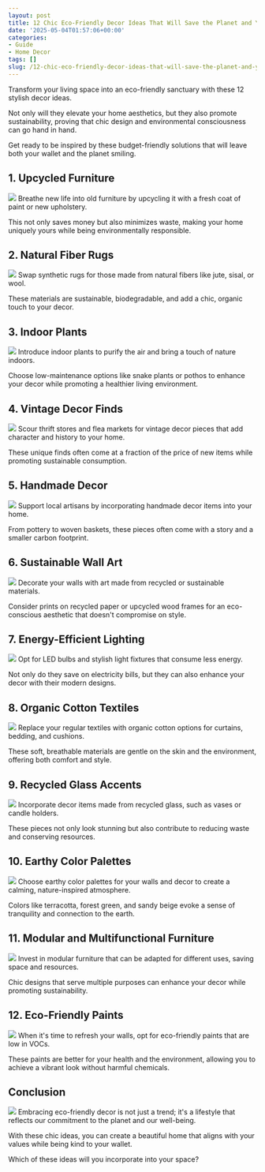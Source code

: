 ```yaml
---
layout: post
title: 12 Chic Eco-Friendly Decor Ideas That Will Save the Planet and Your Wallet!
date: '2025-05-04T01:57:06+00:00'
categories:
- Guide
- Home Decor
tags: []
slug: /12-chic-eco-friendly-decor-ideas-that-will-save-the-planet-and-your-wallet/
---
```


Transform your living space into an eco-friendly sanctuary with these 12 stylish decor ideas.

Not only will they elevate your home aesthetics, but they also promote sustainability, proving that chic design and environmental consciousness can go hand in hand.

Get ready to be inspired by these budget-friendly solutions that will leave both your wallet and the planet smiling.
## 1. Upcycled Furniture
![](/assets/img/generation/1789ddc7-7495-4523-a75b-1fd45010a5dd.webp)
Breathe new life into old furniture by upcycling it with a fresh coat of paint or new upholstery.

This not only saves money but also minimizes waste, making your home uniquely yours while being environmentally responsible.
## 2. Natural Fiber Rugs
![](/assets/img/generation/3e70ca8e-dcf0-4069-a08c-c9d3784be903.webp)
Swap synthetic rugs for those made from natural fibers like jute, sisal, or wool.

These materials are sustainable, biodegradable, and add a chic, organic touch to your decor.
## 3. Indoor Plants
![](/assets/img/generation/8dc79e0f-791c-40c6-b6a3-9b06c2ff3fe2.webp)
Introduce indoor plants to purify the air and bring a touch of nature indoors.

Choose low-maintenance options like snake plants or pothos to enhance your decor while promoting a healthier living environment.
## 4. Vintage Decor Finds
![](/assets/img/generation/309bf883-377e-4fb8-b09a-c3053811ec7c.webp)
Scour thrift stores and flea markets for vintage decor pieces that add character and history to your home.

These unique finds often come at a fraction of the price of new items while promoting sustainable consumption.
## 5. Handmade Decor
![](/assets/img/generation/692624ac-f64c-4f26-a13b-2989656db88f.webp)
Support local artisans by incorporating handmade decor items into your home.

From pottery to woven baskets, these pieces often come with a story and a smaller carbon footprint.
## 6. Sustainable Wall Art
![](/assets/img/generation/bcf1ae86-8fc3-4461-8fe8-4988be7cbddd.webp)
Decorate your walls with art made from recycled or sustainable materials.

Consider prints on recycled paper or upcycled wood frames for an eco-conscious aesthetic that doesn't compromise on style.
## 7. Energy-Efficient Lighting
![](/assets/img/generation/b2935cc7-150c-44db-b74e-ae9df79948b6.webp)
Opt for LED bulbs and stylish light fixtures that consume less energy.

Not only do they save on electricity bills, but they can also enhance your decor with their modern designs.
## 8. Organic Cotton Textiles
![](/assets/img/generation/3d28d98d-8f9c-465a-b11a-a9c884e9e1af.webp)
Replace your regular textiles with organic cotton options for curtains, bedding, and cushions.

These soft, breathable materials are gentle on the skin and the environment, offering both comfort and style.
## 9. Recycled Glass Accents
![](/assets/img/generation/201c3537-68fc-4f61-8c76-68d361ee7fec.webp)
Incorporate decor items made from recycled glass, such as vases or candle holders.

These pieces not only look stunning but also contribute to reducing waste and conserving resources.
## 10. Earthy Color Palettes
![](/assets/img/generation/200813da-3f54-4879-a611-69aebbe9454e.webp)
Choose earthy color palettes for your walls and decor to create a calming, nature-inspired atmosphere.

Colors like terracotta, forest green, and sandy beige evoke a sense of tranquility and connection to the earth.
## 11. Modular and Multifunctional Furniture
![](/assets/img/generation/0a263df8-336f-4b75-b8c9-bef94e047092.webp)
Invest in modular furniture that can be adapted for different uses, saving space and resources.

Chic designs that serve multiple purposes can enhance your decor while promoting sustainability.
## 12. Eco-Friendly Paints
![](/assets/img/generation/79dd0516-988d-4df7-9621-2a3e96b6adf0.webp)
When it's time to refresh your walls, opt for eco-friendly paints that are low in VOCs.

These paints are better for your health and the environment, allowing you to achieve a vibrant look without harmful chemicals.
## Conclusion
![](/assets/img/generation/5eb11cc7-1f30-4d1c-beef-04e03f4cd03f.webp)
Embracing eco-friendly decor is not just a trend; it's a lifestyle that reflects our commitment to the planet and our well-being.

With these chic ideas, you can create a beautiful home that aligns with your values while being kind to your wallet.

Which of these ideas will you incorporate into your space?
